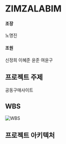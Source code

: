 # ZIMZALABIM
#### 조장
노명진
#### 조원
신정희
이혜준
윤준
여윤구

## 프로젝트 주제
공동구매사이트

## WBS
![WBS]()

## 프로젝트 아키텍처



